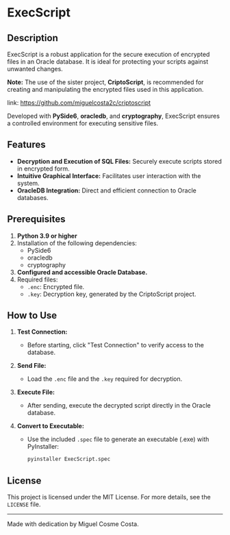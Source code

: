 # ExecScript

## Description

ExecScript is a robust application for the secure execution of encrypted files in an Oracle database. It is ideal for protecting your scripts against unwanted changes.

**Note:** The use of the sister project, **CriptoScript**, is recommended for creating and manipulating the encrypted files used in this application.

link: https://github.com/miguelcosta2c/criptoscript

Developed with **PySide6**, **oracledb**, and **cryptography**, ExecScript ensures a controlled environment for executing sensitive files.

## Features

- **Decryption and Execution of SQL Files:** Securely execute scripts stored in encrypted form.
- **Intuitive Graphical Interface:** Facilitates user interaction with the system.
- **OracleDB Integration:** Direct and efficient connection to Oracle databases.

## Prerequisites

1. **Python 3.9 or higher**
2. Installation of the following dependencies:
    - PySide6
    - oracledb
    - cryptography
3. **Configured and accessible Oracle Database.**
4. Required files:
    - `.enc`: Encrypted file.
    - `.key`: Decryption key, generated by the CriptoScript project.

## How to Use

1. **Test Connection:**
    - Before starting, click "Test Connection" to verify access to the database.

2. **Send File:**
    - Load the `.enc` file and the `.key` required for decryption.

3. **Execute File:**
    - After sending, execute the decrypted script directly in the Oracle database.

4. **Convert to Executable:**
    - Use the included `.spec` file to generate an executable (.exe) with PyInstaller:
      ```bash
      pyinstaller ExecScript.spec
      ```

## License

This project is licensed under the MIT License. For more details, see the `LICENSE` file.

---

Made with dedication by Miguel Cosme Costa.
